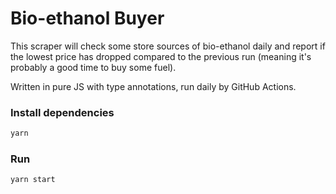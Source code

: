# Bio-ethanol Buyer

This scraper will check some store sources of bio-ethanol daily and report if the lowest price has dropped compared to the previous run (meaning it's probably a good time to buy some fuel).

Written in pure JS with type annotations, run daily by GitHub Actions.

### Install dependencies

```bash
yarn
```

### Run

```bash
yarn start
```
